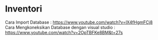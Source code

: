 # Inventori
Cara Import Database : https://www.youtube.com/watch?v=lX4fHgmFCj8
Cara Mengkoneksikan Database dengan visual studio : https://www.youtube.com/watch?v=2OpTBFKe8BM&t=27s
